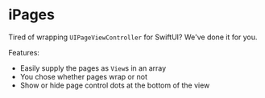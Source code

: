 # iPages

Tired of wrapping `UIPageViewController` for SwiftUI? We've done it for you.

Features:
* Easily supply the pages as `View`s in an array
* You chose whether pages wrap or not
* Show or hide page control dots at the bottom of the view
